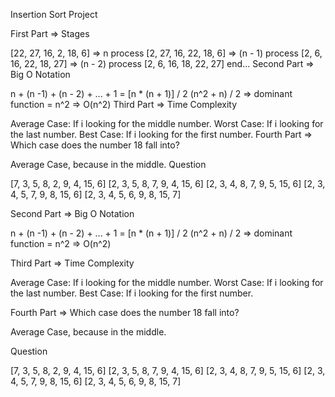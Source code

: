 Insertion Sort Project

First Part => Stages

[22, 27, 16, 2, 18, 6] => n process
[2, 27, 16, 22, 18, 6] => (n - 1) process
[2, 6, 16, 22, 18, 27] => (n - 2) process
[2, 6, 16, 18, 22, 27] end...
Second Part => Big O Notation

n + (n -1) + (n - 2) + ... + 1 = [n * (n + 1)] / 2
(n^2 + n) / 2 => dominant function = n^2
=> O(n^2)
Third Part => Time Complexity

Average Case: If i looking for the middle number.
Worst Case: If i looking for the last number.
Best Case: If i looking for the first number.
Fourth Part => Which case does the number 18 fall into?

Average Case, because in the middle.
Question

[7, 3, 5, 8, 2, 9, 4, 15, 6]
[2, 3, 5, 8, 7, 9, 4, 15, 6]
[2, 3, 4, 8, 7, 9, 5, 15, 6]
[2, 3, 4, 5, 7, 9, 8, 15, 6]
[2, 3, 4, 5, 6, 9, 8, 15, 7]


Second Part => Big O Notation

n + (n -1) + (n - 2) + ... + 1 = [n * (n + 1)] / 2
(n^2 + n) / 2 => dominant function = n^2
=> O(n^2)


Third Part => Time Complexity

Average Case: If i looking for the middle number.
Worst Case: If i looking for the last number.
Best Case: If i looking for the first number.


Fourth Part => Which case does the number 18 fall into?

Average Case, because in the middle.




Question

[7, 3, 5, 8, 2, 9, 4, 15, 6]
[2, 3, 5, 8, 7, 9, 4, 15, 6]
[2, 3, 4, 8, 7, 9, 5, 15, 6]
[2, 3, 4, 5, 7, 9, 8, 15, 6]
[2, 3, 4, 5, 6, 9, 8, 15, 7]


